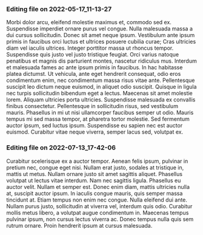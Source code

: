 

### Editing file on 2022-05-17_11-13-27

Morbi dolor arcu, eleifend molestie maximus et, commodo sed ex. Suspendisse imperdiet ornare purus vel congue. Nulla malesuada massa a dui cursus sollicitudin. Donec sit amet neque ipsum. Vestibulum ante ipsum primis in faucibus orci luctus et ultrices posuere cubilia curae; Cras ultricies diam vel iaculis ultrices. Integer porttitor massa ut rhoncus tempor. Suspendisse quis justo vel justo tristique feugiat. Orci varius natoque penatibus et magnis dis parturient montes, nascetur ridiculus mus. Interdum et malesuada fames ac ante ipsum primis in faucibus. In hac habitasse platea dictumst. Ut vehicula, ante eget hendrerit consequat, odio eros condimentum enim, nec condimentum massa risus vitae ante.
Pellentesque suscipit leo dictum neque euismod, in aliquet odio suscipit. Quisque in ligula nec turpis sollicitudin bibendum eget a lectus. Maecenas sit amet molestie lorem. Aliquam ultricies porta ultricies. Suspendisse malesuada ex convallis finibus consectetur. Pellentesque in sollicitudin risus, sed vestibulum mauris. Phasellus in mi ut nisi ullamcorper faucibus semper ut odio. Mauris tempus mi sed massa tempor, at pharetra tortor molestie. Sed fermentum auctor ipsum, sed luctus ipsum. Suspendisse eu sapien nec est auctor euismod. Curabitur vitae neque viverra, semper lacus sed, volutpat ex.




### Editing file on 2022-07-13_17-42-06

Curabitur scelerisque ex a auctor tempor. Aenean felis ipsum, pulvinar in pretium nec, congue eget nisi. Nullam erat justo, sodales at tristique in, mattis ut metus. Nullam ornare justo sit amet sagittis aliquet. Phasellus volutpat ut lectus vitae interdum. Nam nec sagittis ligula. Phasellus eu auctor velit.
Nullam et semper est. Donec enim diam, mattis ultricies nulla at, suscipit auctor ipsum. In iaculis congue mauris, quis semper massa tincidunt at. Etiam tempus non enim nec congue. Nulla eleifend dui ante. Nullam purus justo, sollicitudin at viverra vel, interdum quis odio. Curabitur mollis metus libero, a volutpat augue condimentum in. Maecenas tempus pulvinar ipsum, non cursus lectus viverra ac. Donec tempus nulla quis sem rutrum ornare. Proin hendrerit ipsum at cursus malesuada.


